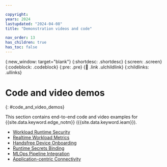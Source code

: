```yaml
---

copyright:
years: 2024
lastupdated: "2024-04-08"
title: "Demonstration videos and code"

nav_order: 13
has_children: true
has_toc: false
---
```


{:new_window: target="blank"}
{:shortdesc: .shortdesc}
{:screen: .screen}
{:codeblock: .codeblock}
{:pre: .pre}
{:child: .link .ulchildlink}
{:childlinks: .ullinks}

# Code and video demos
{: #code_and_video_demos}

This section contains end-to-end code and video examples for {{site.data.keyword.edge_notm}} ({{site.data.keyword.ieam}}).

* [Workload Runtime Security](./kubearmor.md)
* [Realtime Workload Metrics](./edgelake.md)
* [Handsfree Device Onboarding](./fdo.md)
* [Runtime Secrets Binding](./openbao.md)
* [MLOps Pipeline Integration]()
* [Application-centric Connectivity]()